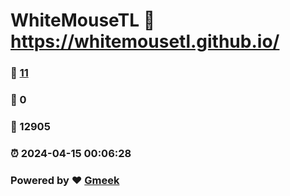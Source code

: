 # WhiteMouseTL :link: https://whitemousetl.github.io/ 
### :page_facing_up: [11](https://whitemousetl.github.io//tag.html) 
### :speech_balloon: 0 
### :hibiscus: 12905 
### :alarm_clock: 2024-04-15 00:06:28 
### Powered by :heart: [Gmeek](https://github.com/Meekdai/Gmeek)
